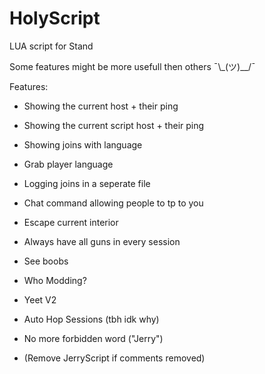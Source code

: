 # HolyScript
LUA script for Stand

Some features might be more usefull then others ¯\\_(ツ)__/¯

Features: 
- Showing the current host + their ping
- Showing the current script host + their ping
- Showing joins with language 
- Grab player language
- Logging joins in a seperate file
- Chat command allowing people to tp to you
- Escape current interior
- Always have all guns in every session
- See boobs
- Who Modding?
- Yeet V2
- Auto Hop Sessions (tbh idk why)
- No more forbidden word ("Jerry")

- (Remove JerryScript if comments removed)
